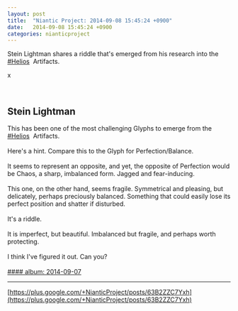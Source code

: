 ```yaml
---
layout: post
title:  "Niantic Project: 2014-09-08 15:45:24 +0900"
date:   2014-09-08 15:45:24 +0900
categories: nianticproject
---
```

Stein Lightman shares a riddle that's emerged from his research into the  [#Helios](https://plus.google.com/s/%23Helios "")  Artifacts.

x<div class="shared"><br /><h2>Stein Lightman</h2>This has been one of the most challenging Glyphs to emerge from the  <a rel="nofollow" class="ot-hashtag" href="https://plus.google.com/s/%23Helios">#Helios</a>  Artifacts.<br /><br />Here's a hint. Compare this to the Glyph for Perfection/Balance.<br /><br />It seems to represent an opposite, and yet, the opposite of Perfection would be Chaos, a sharp, imbalanced form. Jagged and fear-inducing.<br /><br />This one, on the other hand, seems fragile. Symmetrical and pleasing, but delicately, perhaps preciously balanced. Something that could easily lose its perfect position and shatter if disturbed.<br /><br />It's a riddle.<br /><br />It is imperfect, but beautiful. Imbalanced but fragile, and perhaps worth protecting.<br /><br />I think I've figured it out. Can you?<br /><br /></div>
[#### album: 2014-09-07](https://plus.google.com/photos/115238965157544465033/albums/6056583723218653393 "")
- - -
[https://plus.google.com/+NianticProject/posts/63B2ZZC7Yxh](https://plus.google.com/+NianticProject/posts/63B2ZZC7Yxh)
